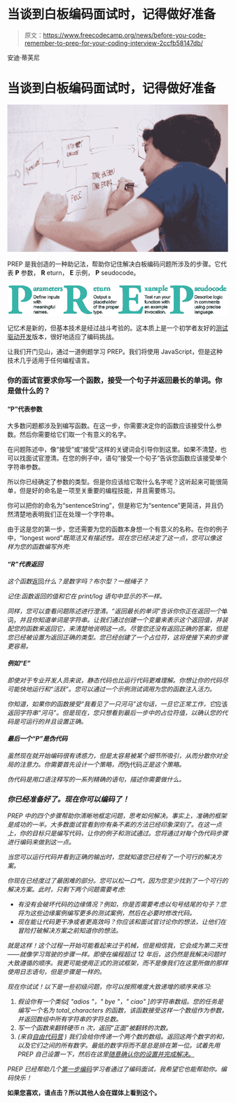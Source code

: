 # 当谈到白板编码面试时，记得做好准备

> 原文：<https://www.freecodecamp.org/news/before-you-code-remember-to-prep-for-your-coding-interview-2ccfb58147db/>

安迪·蒂芙尼

# 当谈到白板编码面试时，记得做好准备

![1*vLadxMniF0KW0HWeGkipJw](img/68089089df1b8d7d3ad0cd550c276db3.png)

PREP 是我创造的一种助记法，帮助你记住解决白板编码问题所涉及的步骤。它代表 **P** 参数， **R** eturn， **E** 示例， **P** seudocode。

![1*vbQ8FGNAlEC4jnxg8Z7Ceg](img/985e102fcc6e398ab132f2098f8c9787.png)

记忆术是新的，但基本技术是经过战斗考验的。这本质上是一个初学者友好的[测试驱动开发](https://en.wikipedia.org/wiki/Test-driven_development)版本，很好地适应了编码挑战。

让我们开门见山，通过一道例题学习 PREP。我们将使用 JavaScript，但是这种技术几乎适用于任何编程语言。

### 你的面试官要求你写一个函数，接受一个句子并返回最长的单词。你是做什么的？

#### “P”代表参数

大多数问题都涉及到编写函数。在这一步，你需要决定你的函数应该接受什么参数。然后你需要给它们取一个有意义的名字。

在问题陈述中，像“接受”或“接受”这样的关键词会引导你到这里。如果不清楚，也可以找面试官澄清。在您的例子中，语句“接受一个句子”告诉您函数应该接受单个字符串参数。

所以你已经确定了参数的类型。但是你应该给它取什么名字呢？这听起来可能很简单，但是好的命名是一项至关重要的编程技能，并且需要练习。

你可以把你的命名为“sentenceString”，但是称它为“sentence”更简洁，并且仍然清楚地表明我们正在处理一个字符串。

由于这是您的第一步，您还需要为您的函数本身想一个有意义的名称。在你的例子中，“longest word”*既简洁又有描述性。现在您已经决定了这一点，您可以像这样为您的函数编写外壳:*

#### *“R”代表返回*

*这个函数*返回*什么？是数字吗？布尔型？一根绳子？*

*记住:函数返回的值和它在 print/log 语句中显示的不一样。*

*同样，您可以查看问题陈述进行澄清。“返回最长的单词”告诉你你正在返回一个*单词，*并且你知道单词是字符串。让我们通过创建一个变量来表示这个返回值，并装配您的函数来返回它，来清楚地说明这一点。尽管您还没有返回正确的答案，但是您已经被设置为返回正确的类型。您已经创建了一个占位符，这将使接下来的步骤更容易。*

#### *例如“E”*

*即使对于专业开发人员来说，静态代码也比运行代码更难理解。你想让你的代码尽可能快地运行和“活跃”。您可以通过一个示例测试调用为您的函数注入活力。*

*你知道，如果你的函数接受“我看见了一只河马”这句话，一旦它正常工作，它*应该*返回字符串“河马”。但是现在，您只想看到最后一步中的占位符值，以确认您的代码是可运行的并且设置正确。*

#### *最后一个“P”是伪代码*

*虽然现在就开始编码很有诱惑力，但是太容易被某个细节所吸引，从而分散你对全局的注意力。你需要首先设计一个策略，而*伪代码*正是这个策略。*

*伪代码是用口语注释写的一系列精确的语句，描述你需要做什么。*

### *你已经准备好了。现在你可以编码了！*

*PREP 中的四个步骤帮助你清晰地框定问题，思考如何解决。事实上，准确的框架是成功的一半。大多数面试官看到你有条不紊的方法已经印象深刻了。在这一点上，你的目标只是编写代码，让你的例子和测试通过。您将通过对每个伪代码步骤进行编码来做到这一点。*

*当您可以运行代码并看到正确的输出时，您就知道您已经有了一个可行的解决方案。*

*你现在已经度过了最困难的部分。您可以松一口气，因为您至少找到了一个可行的解决方案。此时，只剩下两个问题需要考虑:*

*   *有没有会破坏代码的边缘情况？例如，你是否需要考虑以句号结尾的句子？您将为这些边缘案例编写更多的测试案例，然后在必要时修改代码。*
*   *现在能让代码更干净或者更高效吗？你应该和面试官讨论你的想法，让他们在冒险打破解决方案之前知道你的想法。*

*就是这样！这个过程一开始可能看起来过于机械，但是相信我，它会成为第二天性——就像学习驾驶的步骤一样。即使在编程超过 12 年后，这仍然是我解决问题时大致遵循的顺序。我更可能使用正式的测试框架，而不是像我们在这里所做的那样使用日志语句，但是步骤是一样的。*

*现在你试试！以下是一些初级问题，你可以按照难度大致递增的顺序来练习:*

1.  *假设你有一个类似[ "adios "，" bye "，" ciao" ]的字符串数组。您的任务是编写一个名为 total_characters 的函数，该函数接受这样一个数组作为参数，并返回数组中所有字符串的字符总数。*
2.  *写一个函数来翻转硬币 n 次，返回“正面”被翻转的次数。*
3.  **(来自[自由代码营](https://www.freecodecamp.com/challenges/sum-all-numbers-in-a-range) )* 我们会给你传递一个两个数的数组。返回这两个数字的和，以及它们之间的所有数字。最低的数字将*而不是*总是排在第一位。试着先用 PREP 自己设置一下，然后在这里[随意确认你的设置并完成解决。](https://www.freecodecamp.com/challenges/sum-all-numbers-in-a-range)*

*PREP 已经帮助几个[第一步编码](https://firststepcoding.com)学习者通过了编码面试，我希望它也能帮助你。编码快乐！*

**如果您喜欢，请点击？所以其他人会在媒体上看到这个。**